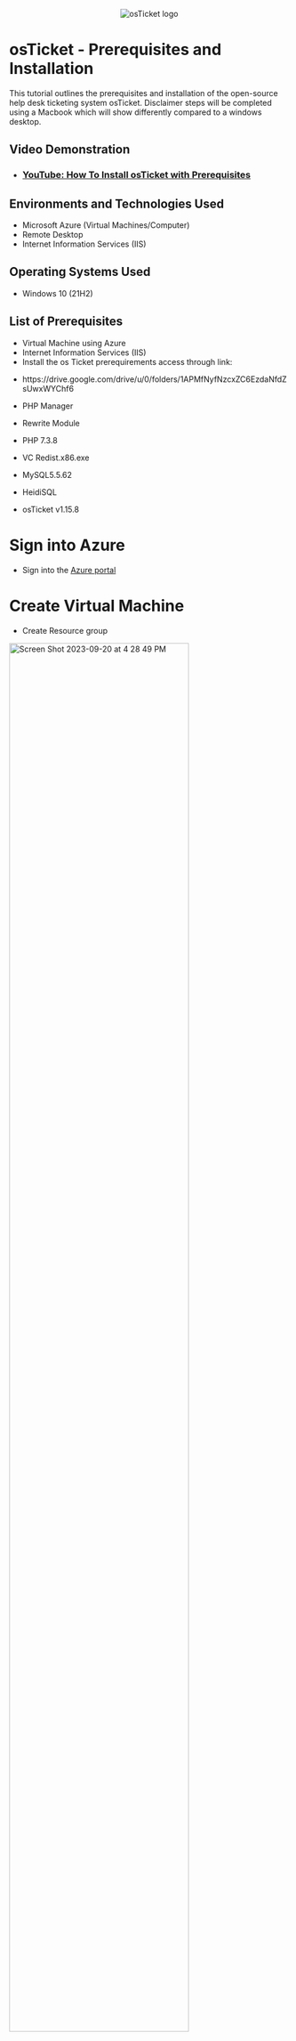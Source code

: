 <p align="center">
<img src="https://i.imgur.com/Clzj7Xs.png" alt="osTicket logo"/>
</p>

<h1>osTicket - Prerequisites and Installation</h1>
This tutorial outlines the prerequisites and installation of the open-source help desk ticketing system osTicket. Disclaimer steps will be completed using a Macbook which will show differently compared to a windows desktop. <br />


<h2>Video Demonstration</h2>

- ### [YouTube: How To Install osTicket with Prerequisites](https://www.youtube.com)

<h2>Environments and Technologies Used</h2>

- Microsoft Azure (Virtual Machines/Computer)
- Remote Desktop 
- Internet Information Services (IIS)

<h2>Operating Systems Used </h2>

- Windows 10</b> (21H2)

<h2>List of Prerequisites</h2>

- Virtual Machine using Azure
- Internet Information Services (IIS)  
- Install the os Ticket prerequirements access through link:
- <p>https://drive.google.com/drive/u/0/folders/1APMfNyfNzcxZC6EzdaNfdZsUwxWYChf6
- <p>  PHP Manager
- <p>  Rewrite Module
- <p>  PHP 7.3.8
- <p>  VC Redist.x86.exe
- <p>  MySQL5.5.62
- <p>  HeidiSQL
- <p> osTicket v1.15.8

<h1>Sign into Azure</h1>
<ul>
 <li>Sign into the <a href= "https://portal.azure.com" target="_blank">Azure portal</a> </li>
</ul>

<h1> Create Virtual Machine</h1>
<ul>
 <li> Create Resource group</li>
</ul>
<p></p>

<img width="80%" alt="Screen Shot 2023-09-20 at 4 28 49 PM" src="https://github.com/Wilsielouidor/osticket-prereqs/assets/142513380/a6790aaf-1d64-43a6-9521-896881c4492d">
<p></p>

<h2> Instance Details</h2>
<ul> 
 <li>Under Instance details: create a Virtual Machine name</li>
 <li>For image use Windows 10 Pro</li> 
 <li>Size: use 2 or 4vcpus, 16 Gib of memory</li>
</ul>

 <p><img width="80%" alt="Screen Shot 2023-09-20 at 4 35 41 PM" src="https://github.com/Wilsielouidor/osticket-prereqs/assets/142513380/93e55d07-0bc9-46d5-ac50-a89f48fd60a1"></p>

 <h2> Administrator Account</h2>
<ul>
 <li>Under Administrator account provide username and password to use for later when connecting to the Virtual Machine.</li>
 <li>Leave the remaining defaults</li>
 <li>check box under licensing and click review and create </li>
</ul>
<p>
 
<img width="80%" alt="Screen Shot 2023-09-20 at 4 38 42 PM" src="https://github.com/Wilsielouidor/osticket-prereqs/assets/142513380/aaa877bd-af21-40d2-a99e-fe6a2a7a15de">

<h1> Install Dependencies and osTicket</h1>
<p>
 <h2> Login to Virtual Machine</h2>
<ul>
 <li>Use Remote Desktop to connect to Virtual Machine</li>
 <li>Copy and paste public IP address that was just created onto Remote desktop</li>
 <li>use login credentials that were created under azure virtual machines</li>
</ul>
<p>
<img width="80%" alt="Screen Shot 2023-09-20 at 6 48 07 PM" src="https://github.com/Wilsielouidor/osticket-prereqs/assets/142513380/a98a0374-8762-45da-9e9b-aac96c3f1784">
</p>
</ b>
<p>
<img width="60%" alt="Screen Shot 2023-09-20 at 6 50 58 PM" src="https://github.com/Wilsielouidor/osticket-prereqs/assets/142513380/e1ad5f0c-3a7b-4203-b25d-1a18fb370843"> 
</b>
</p>


<img width="60%" alt="Screen Shot 2023-09-20 at 6 53 02 PM" src="https://github.com/Wilsielouidor/osticket-prereqs/assets/142513380/48506a06-c685-4788-857a-220e4b8020ca">



<h2>Install/Enable IIS</h2>  
Note: Open <a href="https://drive.google.com/drive/u/0/folders/1APMfNyfNzcxZC6EzdaNfdZsUwxWYChf6" target="_blank">Installation Files</a> on microsoft edge web browser as needed
 <ul>
  <li>Open Install/Enable IIS in with CGI and Common HTTP Features by going to control panel</li>
  <li>Click Programs</li>
   <li>Turn windows features on and off</li>
  <li>Check box of Internet Information Services</li> 
  <li>expand world wide web services by pressing the plus sign next to it</li> 
  <li>expand application Development Features check CGI </li>
 </ul>
<img width="60%" alt="Screen Shot 2023-09-20 at 11 37 00 PM" src="https://github.com/Wilsielouidor/osticket-prereqs/assets/142513380/708d3403-d9a8-44a9-8216-9abbfb21622d">



<p>Collapse Application Development--> Expand Common HTTP Features and make sure all features are checked and then click OK.
</p>
<img width="60%" alt="Screen Shot 2023-09-20 at 11 43 21 PM" src="https://github.com/Wilsielouidor/osticket-prereqs/assets/142513380/896e2af9-1e47-4b7a-a6b7-9e87d5e59463">


<p>After IIS is installed, make sure it works by going to the web browser and type in 127.0.0.1 and it shows the image below.
</p>
<img width="80%" alt="Screen Shot 2023-09-20 at 11 48 10 PM" src="https://github.com/Wilsielouidor/osticket-prereqs/assets/142513380/e643c53a-1aac-41b5-8676-6d1b5d086007">

</p>
<br />
<h2> Download Files</h2> 
<ul> 
<li>From <a href="https://drive.google.com/drive/u/0/folders/1APMfNyfNzcxZC6EzdaNfdZsUwxWYChf6" target="_blank">Installation Files</a> </li>
<li>download PHP Manager--> download rewrite </li>
 </ul>
 </p>
<img width="80%" alt="Screen Shot 2023-09-21 at 12 01 24 AM" src="https://github.com/Wilsielouidor/osticket-prereqs/assets/142513380/68b5931b-2b60-45fd-b03d-f00b6adabc0e">

<img width="80%" alt="Screen Shot 2023-09-21 at 12 06 16 AM" src="https://github.com/Wilsielouidor/osticket-prereqs/assets/142513380/fd90e8e0-1b52-457c-8d3c-a6190cf51a8d">

<p> <h2>Create Directory C:\PHP </h2>
 <ul>
  <li>Create a folder by clicking the folder icon on the bottom</li>
  <li> Click Windows C</li>
  <li>Create new folder by right clicking where there is an open space</li>
  <li> Name the folder PHP</li>
 </ul>
<img width="80%" alt="Screen Shot 2023-09-21 at 12 11 55 AM" src="https://github.com/Wilsielouidor/osticket-prereqs/assets/142513380/4f399163-bd09-43f3-83db-eb53c0e0a151">
</p>


<p> <img width="80%" alt="Screen Shot 2023-09-21 at 12 13 39 AM" src="https://github.com/Wilsielouidor/osticket-prereqs/assets/142513380/c258d785-4cce-4aa6-9ef2-a67d3f7e2687"> </p>
<br />

<p> <img width="80%" alt="Screen Shot 2023-09-21 at 12 15 19 AM" src="https://github.com/Wilsielouidor/osticket-prereqs/assets/142513380/c66f0513-8f5b-48c1-8f28-540803a2034b"> </p>
<br />


<h2>From <a href="https://drive.google.com/drive/u/0/folders/1APMfNyfNzcxZC6EzdaNfdZsUwxWYChf6" target="_blank">Installation Files</a></h2>
 <ul>
 <li>Download PHP 7.3.8 file</li>
  <li>Extract PHP 7.3.8 files from download folder into PHP folder by right clicking the file from recently downloaded files</li>
 </ul>

<p><img width="80%" alt="Screen Shot 2023-09-25 at 12 12 47 PM" src="https://github.com/Wilsielouidor/osticket-prereqs/assets/142513380/1403a330-03db-473b-a60f-09868f441785"> </p>

 <p> <img width="80%" alt="Screen Shot 2023-09-25 at 12 14 03 PM" src="https://github.com/Wilsielouidor/osticket-prereqs/assets/142513380/5fb5776d-147a-4e77-ad9b-f5ec217396a2"> </p>

 <p><img width="80%" alt="Screen Shot 2023-09-25 at 12 17 17 PM" src="https://github.com/Wilsielouidor/osticket-prereqs/assets/142513380/ed5c7260-b258-4587-accf-2d46dbbd0c55"> 


</p>
<br />


<h2> From <a href="https://drive.google.com/drive/u/0/folders/1APMfNyfNzcxZC6EzdaNfdZsUwxWYChf6" target="_blank">Installation Files</a> download and install VC_redist.x86.exe. </h2>

<p> 
 <img width="80%" alt="Screen Shot 2023-09-25 at 12 30 26 PM" src="https://github.com/Wilsielouidor/osticket-prereqs/assets/142513380/e7945b28-0db2-4243-9d06-ca16cd74d94b">
</p>
<br />

<ul>
<h2>From <a href="https://drive.google.com/drive/u/0/folders/1APMfNyfNzcxZC6EzdaNfdZsUwxWYChf6" target="_blank">Installation Files</a>, download and install MySQL 5.5.62 </h2>
 <li>Typical Setup</li>
 <li>Launch configuration Wizard (after install)</li>
 <li>Standard Configuration</li>
 <li>Password1</li>
 <li>Execute</li>
</ul>

<p>
<img width="80%" alt="Screen Shot 2023-09-25 at 12 56 15 PM" src="https://github.com/Wilsielouidor/osticket-prereqs/assets/142513380/eccf074e-3fa2-4c20-8bc7-f336dd94f364">

 
<img width="80%" alt="Screen Shot 2023-09-25 at 1 04 42 PM" src="https://github.com/Wilsielouidor/osticket-prereqs/assets/142513380/5d138853-05f2-4310-b16c-e3bfaa46fc30">

</p>

<h2>Complete Configuration within IIS</h2>
<ul>
 <li> Type in IIS next to the bottom of the start button</li>
 <li>Click Run as Admin</li>
 <li>Register PHP from within IIS</li>
 {li
 <margin-left: 20px; /click PHP manger--> register new php version--> Click browse button (which are the 3 dots)--> Find file C:\PHP\php-cgi.cxe--> Then click OK
  } 
 <li>Reload IIS (Open IIS, restart server</li>

 <p>
  <img width="80%" alt="Screen Shot 2023-09-25 at 1 17 39 PM" src="https://github.com/Wilsielouidor/osticket-prereqs/assets/142513380/59554d0d-68eb-42fa-b4ec-6515e49b5bdb">

 </p>
</ul>

<p>
  <img width="80%" alt="Screen Shot 2023-09-25 at 1 17 39 PM" src="https://github.com/Wilsielouidor/osticket-prereqs/assets/142513380/59554d0d-68eb-42fa-b4ec-6515e49b5bdb">

 </p> 
 </ul>

<ul>
 <p>
  <img width="80%" alt="Screen Shot 2023-09-25 at 1 33 54 PM" src="https://github.com/Wilsielouidor/osticket-prereqs/assets/142513380/d70bb34b-bd43-4d52-b762-baac18ecd611">

<img width="80%" alt="Screen Shot 2023-09-25 at 1 47 02 PM" src="https://github.com/Wilsielouidor/osticket-prereqs/assets/142513380/1bbfd0b8-45b0-45f3-bc2a-3be19f4ac562">

<img width="80%" alt="Screen Shot 2023-09-25 at 1 58 51 PM" src="https://github.com/Wilsielouidor/osticket-prereqs/assets/142513380/5fa25b54-d1da-4dd8-8835-97afda36b79e">

 </p>
</ul>

<p>
Lorem ipsum dolor sit amet, consectetur adipiscing elit, sed do eiusmod tempor incididunt ut labore et dolore magna aliqua. Ut enim ad minim veniam, quis nostrud exercitation ullamco laboris nisi ut aliquip ex ea commodo consequat. Duis aute irure dolor in reprehenderit in voluptate velit esse cillum dolore eu fugiat nulla pariatur.
</p>
<br />

<p>
<img src="https://i.imgur.com/DJmEXEB.png" height="80%" width="80%" alt="Disk Sanitization Steps"/>
</p>

<h2>Install osTicket v1.15.8</h2>
<ul>
<li>Download osTicket from the Installation Files Folder</li>
<li>Extract and copy “upload” folder to c:\inetpub\wwwroot</li>
<li>Within c:\inetpub\wwwroot, Rename “upload” to “osTicket” (Make sure you rename it exactly as you see it)</li>
 
</ul>

<img width="80%" alt="Screen Shot 2023-09-25 at 2 12 44 PM" src="https://github.com/Wilsielouidor/osticket-prereqs/assets/142513380/c789e54c-63bf-4ff9-9014-2a54e4a67269">

<img width="80%" alt="Screen Shot 2023-09-25 at 2 11 18 PM" src="https://github.com/Wilsielouidor/osticket-prereqs/assets/142513380/a00512c1-a97f-4fa4-938d-ca9f0e210fff">


Reload IIS (Open IIS, Stop and Start the server)

Go to sites -> Default -> osTicket
On the right, click “Browse *:80”

<img width="80%" alt="Screen Shot 2023-09-25 at 2 20 51 PM" src="https://github.com/Wilsielouidor/osticket-prereqs/assets/142513380/c3fc242e-51c2-4a74-bbd3-f17b7c759f72">

<img width="80%" alt="Screen Shot 2023-09-25 at 2 21 58 PM" src="https://github.com/Wilsielouidor/osticket-prereqs/assets/142513380/a10a3901-4063-4179-b725-e92ff43d58e0">

<h2>Enable Extension to allow osTicket to run Smoothly</h2>
Note that some extensions are not enabled
<ul>
<li>Go back to IIS, sites -> Default -> osTicket</li>
<li>Double-click PHP Manager</li>
<li>Click “Enable or disable an extension”</li>
 <ul>
<li>Enable: php_imap.dll</li>
<li>Enable: php_intl.dll</li>
<li>Enable: php_opcache.dll</li>
<li>Refresh the osTicket site in your browse, observe the changes</li>
 </ul>
</ul>


<img width="80%" alt="Screen Shot 2023-09-25 at 2 26 17 PM" src="https://github.com/Wilsielouidor/osticket-prereqs/assets/142513380/89153f62-1f7b-4233-b36b-b282428f8f0f">

<img width="80%" alt="Screen Shot 2023-09-25 at 2 27 45 PM" src="https://github.com/Wilsielouidor/osticket-prereqs/assets/142513380/95ff6aa9-099e-4b86-a261-f68a38680b02">

<h2>After extensions have been enabled </h2>

<img width="80%" alt="Screen Shot 2023-09-25 at 2 32 39 PM" src="https://github.com/Wilsielouidor/osticket-prereqs/assets/142513380/2da29e14-510c-455c-a5da-4e93e44665f8">

<ul> 
<li>Rename: ost-config.php</li>
<li>From: C:\inetpub\wwwroot\osTicket\include\ost-sampleconfig.php</li>
<li>To: C:\inetpub\wwwroot\osTicket\include\ost-config.php</li>

<img width="80%" alt="Screen Shot 2023-09-25 at 2 36 21 PM" src="https://github.com/Wilsielouidor/osticket-prereqs/assets/142513380/d2373cbe-a1f2-4ad2-aa04-7d1114547dc9">

<img width="80%" alt="Screen Shot 2023-09-25 at 2 38 23 PM" src="https://github.com/Wilsielouidor/osticket-prereqs/assets/142513380/d137453c-edf8-4267-b1e3-d773d65aba8c">


<li>Assign Permissions: ost-config.php</li>
<li>Disable inheritance -> Remove All</li>
   Right click on ost-config--> properties--> security tab--> advanced--> disable inheritance--> Remove all inheritance 
New Permissions -> Everyone -> All
    Click add--> Select a prinicple--> type in "everyone"--> check names--> check full control--> apply and click OK
</ul>
<img width="941" alt="Screen Shot 2023-09-25 at 2 44 23 PM" src="https://github.com/Wilsielouidor/osticket-prereqs/assets/142513380/72ff287b-ad98-4b1c-9402-7419f32184c4">

<img width="774" alt="Screen Shot 2023-09-25 at 2 47 18 PM" src="https://github.com/Wilsielouidor/osticket-prereqs/assets/142513380/114a9bb7-597d-465a-8e90-ba785519b1be">

<img width="917" alt="Screen Shot 2023-09-25 at 2 50 33 PM" src="https://github.com/Wilsielouidor/osticket-prereqs/assets/142513380/4e34b9f4-13f8-4e02-9a36-08cb4375b810">




Continue Setting up osTicket in the browser (click Continue)
Name Helpdesk
Default email (receives email from customers)

<img width="1372" alt="Screen Shot 2023-09-25 at 2 58 04 PM" src="https://github.com/Wilsielouidor/osticket-prereqs/assets/142513380/d32146b7-9d68-4b2c-b6cd-abffe08d04aa">


<h2>From the Installation Files, download and install HeidiSQL.</h2>

<img width="80%" alt="Screen Shot 2023-09-25 at 3 00 50 PM" src="https://github.com/Wilsielouidor/osticket-prereqs/assets/142513380/bc737bb5-0f16-4bd3-beb8-19332fa2f154">
<ul>
<li>Open Heidi SQL</li>
<li>Create a new session, root/Password1</li>
<li>Connect to the session</li>
<li>Create a database called “osTicket”</li>
 Note: Make sure it is typed in exactly how it was typed when renaming the upload folder previously.
   <li>right click unamed--> create new--> database--> name "osTicket" (exactly the way you see it)--> click OK</li>
</ul>

<img width="80%" alt="Screen Shot 2023-09-25 at 3 04 59 PM" src="https://github.com/Wilsielouidor/osticket-prereqs/assets/142513380/3a687088-7a3d-462e-bf8d-90a059ec3ce0">

<img width="80%" alt="Screen Shot 2023-09-25 at 3 13 53 PM" src="https://github.com/Wilsielouidor/osticket-prereqs/assets/142513380/c2e8a3a1-a2ce-46d1-9d5b-048a64156805">


<img width="80%" alt="Screen Shot 2023-09-25 at 3 16 59 PM" src="https://github.com/Wilsielouidor/osticket-prereqs/assets/142513380/7f700d51-6e74-4243-99db-eb390816960e">


<h2>Continue Setting up osticket in the browser</h2>
<ul>
<li>MySQL Database: osTicket</li>
<li>MySQL Username: root</li>
<li>MySQL Password: Password1</li>
<li>Click “Install Now!”</li>
</ul>
<img width="80%" alt="Screen Shot 2023-09-25 at 3 19 16 PM" src="https://github.com/Wilsielouidor/osticket-prereqs/assets/142513380/e6f4513c-16bb-4560-8a5f-d0b1698541c0">

<img width="80%" alt="Screen Shot 2023-09-25 at 3 21 58 PM" src="https://github.com/Wilsielouidor/osticket-prereqs/assets/142513380/69c2ae06-22d1-487f-b01e-511055279f6c">


<h2>Clean up</h2>
Delete: C:\inetpub\wwwroot\osTicket\setup

<img width="1134" alt="Screen Shot 2023-09-25 at 3 23 28 PM" src="https://github.com/Wilsielouidor/osticket-prereqs/assets/142513380/19ccc315-8a4c-4df8-bc8b-930e1031585e">

Set Permissions to “Read” only: C:\inetpub\wwwroot\osTicket\include\ost-config.php

<img width="918" alt="Screen Shot 2023-09-25 at 3 27 19 PM" src="https://github.com/Wilsielouidor/osticket-prereqs/assets/142513380/7ebe33ae-7407-43f9-8792-13968493b95e">



Congratulations, hopefully it is installed with no errors!
Browse to your help desk login page: http://localhost/osTicket/scp/login.php

<img width="80%" alt="Screen Shot 2023-09-25 at 3 31 42 PM" src="https://github.com/Wilsielouidor/osticket-prereqs/assets/142513380/33a046bf-8e43-4a3c-af37-51343a67ebb3">

<img width="80%" alt="Screen Shot 2023-09-25 at 3 33 16 PM" src="https://github.com/Wilsielouidor/osticket-prereqs/assets/142513380/5174c9f5-2121-4681-b3f9-81eea09290f1">


